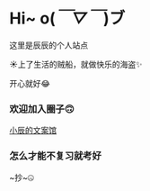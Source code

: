 # Hi~ o(*￣▽￣*)ブ
这里是辰辰的个人站点

☀上了生活的贼船，就做快乐的海盗✨

开心就好😂

### 欢迎加入圈子🙃
[小辰的文案馆](https://h5.dingtalk.com/circle/healthCheckin.html?corpId=dingfa559bdb6b1de9125d88b9c53a07fe03&0a191=30068&cbdbhh=qwertyuiop)

### 怎么才能不复习就考好
~抄~🤐
